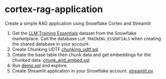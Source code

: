 # cortex-rag-application

Create a simple RAG application using Snowflake Cortex and Streamlit

1. Get the [LLM Training Essentials](https://app.snowflake.com/marketplace/listing/GZTSZ290BUX1X/cybersyn-inc-llm-training-essentials) dataset from the Snowflake marketplace. Call the database `LLM_TRAINING_ESSENTIALS` when creating the shared database in your account. 
2. Create Chunking UDTF [chunking_udtf.sql](https://github.com/jeremyjgriffith/cortex-rag-application/blob/main/chunking_udtf.sql)
3. Create the base table then chunk data and get embeddings for the chunked data. [chunk_and_embed.sql](https://github.com/jeremyjgriffith/cortex-rag-application/blob/main/chunk_and_embed.sql)
4. Run [demo.sql](https://github.com/jeremyjgriffith/cortex-rag-application/blob/main/demo.sql) and explore.
5. Create Streamlit application in your Snowflake account. [streamlit.py](https://github.com/jeremyjgriffith/cortex-rag-application/blob/main/streamlit.py)
